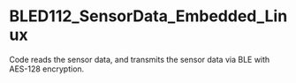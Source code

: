 # BLED112_SensorData_Embedded_Linux
Code reads the sensor data, and transmits the sensor data via BLE with AES-128 encryption.
